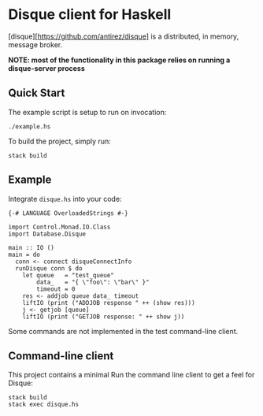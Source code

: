 
# Disque client for Haskell

[disque][https://github.com/antirez/disque] is a distributed, in
memory, message broker.

**NOTE: most of the functionality in this package relies on running a
  disque-server process**

## Quick Start

The example script is setup to run on invocation:

	./example.hs

To build the project, simply run:

    stack build

## Example

Integrate `disque.hs` into your code:

    {-# LANGUAGE OverloadedStrings #-}

    import Control.Monad.IO.Class
    import Database.Disque

    main :: IO ()
    main = do
      conn <- connect disqueConnectInfo
      runDisque conn $ do
        let queue   = "test_queue"
            data_   = "{ \"foo\": \"bar\" }"
            timeout = 0
        res <- addjob queue data_ timeout
        liftIO (print ("ADDJOB response " ++ (show res)))
        j <- getjob [queue]
        liftIO (print ("GETJOB response: " ++ show j))


Some commands are not implemented in the test command-line client.


## Command-line client

This project contains a minimal
Run the command line client to get a feel for Disque:

    stack build
	stack exec disque.hs
